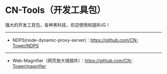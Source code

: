 # CN-Tools（开发工具包）

强大的开发工具包，各种黑科技，欢迎使用和提BUG！

-------------------------------------------------------------------------------
- NDPS(node-dynamic-proxy-server)：https://github.com/CN-Tower/NDPS

-------------------------------------------------------------------------------
- Web-Magnifier（网页放大镜插件）：https://github.com/CN-Tower/magnifier
